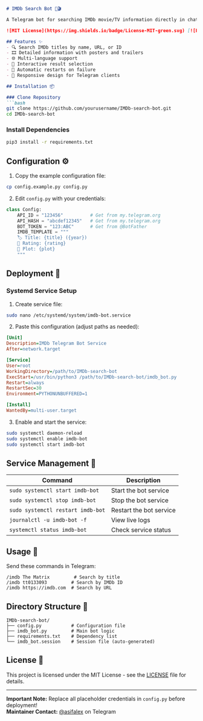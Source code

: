 ```markdown
# IMDb Search Bot 🤖🎬

A Telegram bot for searching IMDb movie/TV information directly in chats. Features rich media responses and interactive results.

![MIT License](https://img.shields.io/badge/License-MIT-green.svg) [![Python](https://img.shields.io/badge/Python-3.8%2B-blue.svg)](https://python.org)

## Features ✨
- 🔍 Search IMDb titles by name, URL, or ID
- 🎞️ Detailed information with posters and trailers
- 🌐 Multi-language support
- 🔄 Interactive result selection
- 🤖 Automatic restarts on failure
- 📱 Responsive design for Telegram clients

## Installation 📦

### Clone Repository
```bash
git clone https://github.com/yourusername/IMDb-search-bot.git
cd IMDb-search-bot
```

### Install Dependencies
```bash
pip3 install -r requirements.txt
```

## Configuration ⚙️

1. Copy the example configuration file:
```bash
cp config.example.py config.py
```

2. Edit `config.py` with your credentials:
```python
class Config:
    API_ID = "123456"          # Get from my.telegram.org
    API_HASH = "abcdef12345"   # Get from my.telegram.org
    BOT_TOKEN = "123:ABC"      # Get from @BotFather
    IMDB_TEMPLATE = """
    🏷 Title: {title} ({year})
    🌟 Rating: {rating}
    📖 Plot: {plot}
    """
```

## Deployment 🚀

### Systemd Service Setup

1. Create service file:
```bash
sudo nano /etc/systemd/system/imdb-bot.service
```

2. Paste this configuration (adjust paths as needed):
```ini
[Unit]
Description=IMDb Telegram Bot Service
After=network.target

[Service]
User=root
WorkingDirectory=/path/to/IMDb-search-bot
ExecStart=/usr/bin/python3 /path/to/IMDb-search-bot/imdb_bot.py
Restart=always
RestartSec=30
Environment=PYTHONUNBUFFERED=1

[Install]
WantedBy=multi-user.target
```

3. Enable and start the service:
```bash
sudo systemctl daemon-reload
sudo systemctl enable imdb-bot
sudo systemctl start imdb-bot
```

## Service Management 🔧

| Command                      | Description                  |
|------------------------------|------------------------------|
| `sudo systemctl start imdb-bot` | Start the bot service       |
| `sudo systemctl stop imdb-bot`  | Stop the bot service        |
| `sudo systemctl restart imdb-bot` | Restart the bot service   |
| `journalctl -u imdb-bot -f`   | View live logs              |
| `systemctl status imdb-bot`   | Check service status        |

## Usage 🎯
Send these commands in Telegram:
```
/imdb The Matrix         # Search by title
/imdb tt0133093         # Search by IMDb ID
/imdb https://imdb.com  # Search by URL
```

## Directory Structure 📂
```
IMDb-search-bot/
├── config.py           # Configuration file
├── imdb_bot.py         # Main bot logic
├── requirements.txt    # Dependency list
└── imdb_bot.session    # Session file (auto-generated)
```

## License 📄
This project is licensed under the MIT License - see the [LICENSE](LICENSE) file for details.

---

**Important Note:** Replace all placeholder credentials in `config.py` before deployment!  
**Maintainer Contact:** [@asifalex](https://t.me/asifalex) on Telegram
```
